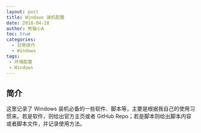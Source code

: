 ```yaml
---
layout: post
title: Windows 装机配置
date: 2018-04-28
author: 熊猫小A
toc: true
categories:
  - 日常技巧
  - Windows 
tags:
 - 环境配置
 - Windows
---
```


## 简介

这里记录了 Windows 装机必备的一些软件、脚本等，主要是根据我自己的使用习惯来。若是软件，则给出官方主页或者 GitHub Repo；若是脚本则给出脚本内容或者脚本文件，并记录使用方法。